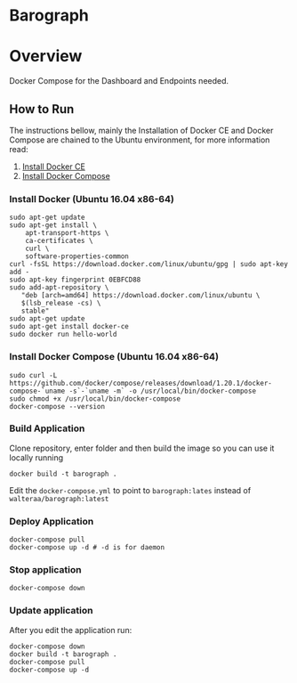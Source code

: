 # Barograph

# Overview

Docker Compose for the Dashboard and Endpoints needed.

## How to Run

The instructions bellow, mainly the Installation of Docker CE and Docker Compose are chained to the Ubuntu environment, for more information read:

1. [Install Docker CE](https://docs.docker.com/install/#docker-ce)
1. [Install Docker Compose](https://docs.docker.com/compose/install/)

### Install Docker (Ubuntu 16.04 x86-64)

```
sudo apt-get update
sudo apt-get install \
    apt-transport-https \
    ca-certificates \
    curl \
    software-properties-common
curl -fsSL https://download.docker.com/linux/ubuntu/gpg | sudo apt-key add -
sudo apt-key fingerprint 0EBFCD88
sudo add-apt-repository \
   "deb [arch=amd64] https://download.docker.com/linux/ubuntu \
   $(lsb_release -cs) \
   stable"
sudo apt-get update
sudo apt-get install docker-ce
sudo docker run hello-world
```

### Install Docker Compose (Ubuntu 16.04 x86-64)

```
sudo curl -L https://github.com/docker/compose/releases/download/1.20.1/docker-compose-`uname -s`-`uname -m` -o /usr/local/bin/docker-compose
sudo chmod +x /usr/local/bin/docker-compose
docker-compose --version
```

### Build Application

Clone repository, enter folder and then build the image so you can use it locally running

```
docker build -t barograph .
```

Edit the `docker-compose.yml` to point to `barograph:lates` instead of `walteraa/barograph:latest`

### Deploy Application

```
docker-compose pull
docker-compose up -d # -d is for daemon
```

### Stop application

```
docker-compose down
```

### Update application

After you edit the application run:

```
docker-compose down
docker build -t barograph .
docker-compose pull
docker-compose up -d
```
